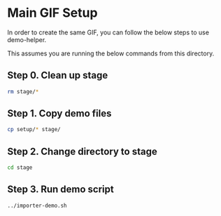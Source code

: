 # Main GIF Setup

In order to create the same GIF, you can follow the below steps to use demo-helper.

This assumes you are running the below commands from this directory.

## Step 0. Clean up stage

```bash
rm stage/*
```

## Step 1. Copy demo files

```bash
cp setup/* stage/
```

## Step 2. Change directory to stage

```bash
cd stage
```

## Step 3. Run demo script

```bash
../importer-demo.sh
```
